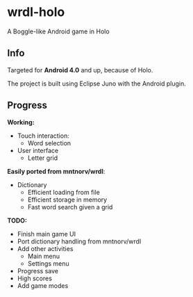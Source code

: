 wrdl-holo
=========

A Boggle-like Android game in Holo

Info
----

Targeted for **Android 4.0** and up, because of Holo.

The project is built using Eclipse Juno with the Android plugin.

Progress
--------

**Working:**
-	Touch interaction:
	-	Word selection
-	User interface
	-	Letter grid

**Easily ported from mntnorv/wrdl**:
-	Dictionary
	-	Efficient loading from file
	-	Efficient storage in memory
	-	Fast word search given a grid

**TODO:**
-	Finish main game UI
-	Port dictionary handling from mntnorv/wrdl
-	Add other activities
	-	Main menu
	-	Settings menu
-	Progress save
-	High scores
-	Add game modes